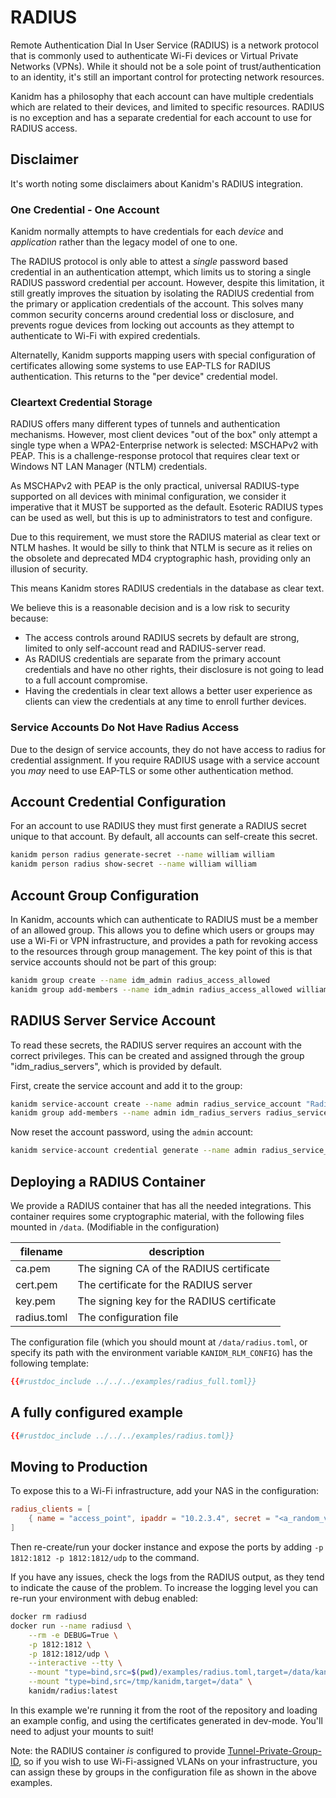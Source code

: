 # RADIUS

Remote Authentication Dial In User Service (RADIUS) is a network protocol that is commonly used to
authenticate Wi-Fi devices or Virtual Private Networks (VPNs). While it should not be a sole point
of trust/authentication to an identity, it's still an important control for protecting network
resources.

Kanidm has a philosophy that each account can have multiple credentials which are related to their
devices, and limited to specific resources. RADIUS is no exception and has a separate credential for
each account to use for RADIUS access.

## Disclaimer

It's worth noting some disclaimers about Kanidm's RADIUS integration.

### One Credential - One Account

Kanidm normally attempts to have credentials for each _device_ and _application_ rather than the
legacy model of one to one.

The RADIUS protocol is only able to attest a _single_ password based credential in an authentication
attempt, which limits us to storing a single RADIUS password credential per account. However,
despite this limitation, it still greatly improves the situation by isolating the RADIUS credential
from the primary or application credentials of the account. This solves many common security
concerns around credential loss or disclosure, and prevents rogue devices from locking out accounts
as they attempt to authenticate to Wi-Fi with expired credentials.

Alternatelly, Kanidm supports mapping users with special configuration of certificates allowing some
systems to use EAP-TLS for RADIUS authentication. This returns to the "per device" credential model.

### Cleartext Credential Storage

RADIUS offers many different types of tunnels and authentication mechanisms. However, most client
devices "out of the box" only attempt a single type when a WPA2-Enterprise network is selected:
MSCHAPv2 with PEAP. This is a challenge-response protocol that requires clear text or Windows NT LAN
Manager (NTLM) credentials.

As MSCHAPv2 with PEAP is the only practical, universal RADIUS-type supported on all devices with
minimal configuration, we consider it imperative that it MUST be supported as the default. Esoteric
RADIUS types can be used as well, but this is up to administrators to test and configure.

Due to this requirement, we must store the RADIUS material as clear text or NTLM hashes. It would be
silly to think that NTLM is secure as it relies on the obsolete and deprecated MD4 cryptographic
hash, providing only an illusion of security.

This means Kanidm stores RADIUS credentials in the database as clear text.

We believe this is a reasonable decision and is a low risk to security because:

- The access controls around RADIUS secrets by default are strong, limited to only self-account read
  and RADIUS-server read.
- As RADIUS credentials are separate from the primary account credentials and have no other rights,
  their disclosure is not going to lead to a full account compromise.
- Having the credentials in clear text allows a better user experience as clients can view the
  credentials at any time to enroll further devices.

### Service Accounts Do Not Have Radius Access

Due to the design of service accounts, they do not have access to radius for credential assignment.
If you require RADIUS usage with a service account you _may_ need to use EAP-TLS or some other
authentication method.

## Account Credential Configuration

For an account to use RADIUS they must first generate a RADIUS secret unique to that account. By
default, all accounts can self-create this secret.

```bash
kanidm person radius generate-secret --name william william
kanidm person radius show-secret --name william william
```

## Account Group Configuration

In Kanidm, accounts which can authenticate to RADIUS must be a member of an allowed group. This
allows you to define which users or groups may use a Wi-Fi or VPN infrastructure, and provides a
path for revoking access to the resources through group management. The key point of this is that
service accounts should not be part of this group:

```bash
kanidm group create --name idm_admin radius_access_allowed
kanidm group add-members --name idm_admin radius_access_allowed william
```

## RADIUS Server Service Account

To read these secrets, the RADIUS server requires an account with the correct privileges. This can
be created and assigned through the group "idm_radius_servers", which is provided by default.

First, create the service account and add it to the group:

```bash
kanidm service-account create --name admin radius_service_account "Radius Service Account"
kanidm group add-members --name admin idm_radius_servers radius_service_account
```

Now reset the account password, using the `admin` account:

```bash
kanidm service-account credential generate --name admin radius_service_account
```

## Deploying a RADIUS Container

We provide a RADIUS container that has all the needed integrations. This container requires some
cryptographic material, with the following files mounted in `/data`. (Modifiable in the
configuration)

| filename    | description                                                   |
| --------    | ------------------------------------------------------------- |
| ca.pem      | The signing CA of the RADIUS certificate                      |
| cert.pem    | The certificate for the RADIUS server                         |
| key.pem     | The signing key for the RADIUS certificate                    |
| radius.toml | The configuration file                                        |

The configuration file (which you should mount at `/data/radius.toml`, or specify its path with the environment variable `KANIDM_RLM_CONFIG`) has the following template:

```toml
{{#rustdoc_include ../../../examples/radius_full.toml}}
```

## A fully configured example

```toml
{{#rustdoc_include ../../../examples/radius.toml}}
```

## Moving to Production

To expose this to a Wi-Fi infrastructure, add your NAS in the configuration:

```toml
radius_clients = [
    { name = "access_point", ipaddr = "10.2.3.4", secret = "<a_random_value>" }
]
```

Then re-create/run your docker instance and expose the ports by adding
`-p 1812:1812 -p 1812:1812/udp` to the command.

If you have any issues, check the logs from the RADIUS output, as they tend to indicate the cause of
the problem. To increase the logging level you can re-run your environment with debug enabled:

```bash
docker rm radiusd
docker run --name radiusd \
    --rm -e DEBUG=True \
    -p 1812:1812 \
    -p 1812:1812/udp \
    --interactive --tty \
    --mount "type=bind,src=$(pwd)/examples/radius.toml,target=/data/kanidm" \
    --mount "type=bind,src=/tmp/kanidm,target=/data" \
    kanidm/radius:latest
```

In this example we're running it from the root of the repository and loading an example config, and using the certificates generated in dev-mode. You'll need to adjust your mounts to suit!

Note: the RADIUS container _is_ configured to provide
[Tunnel-Private-Group-ID](https://freeradius.org/rfc/rfc2868.html#Tunnel-Private-Group-ID), so if
you wish to use Wi-Fi-assigned VLANs on your infrastructure, you can assign these by groups in the
configuration file as shown in the above examples.
